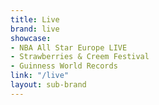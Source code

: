 ```yaml
---
title: Live
brand: live
showcase:
- NBA All Star Europe LIVE
- Strawberries & Creem Festival
- Guinness World Records
link: "/live"
layout: sub-brand
---
```


